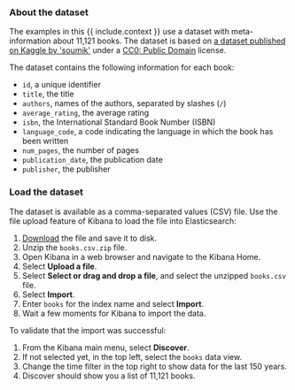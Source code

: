 ### About the dataset

The examples in this {{ include.context }} use a dataset with meta-information about 11,121 books. The dataset is based on [a dataset published on Kaggle by 'soumik'](https://link.es24h.com/20c1) under a [CC0: Public Domain](https://link.es24h.com/dd41) license.

The dataset contains the following information for each book:
* `id`, a unique identifier
* `title`, the title
* `authors`, names of the authors, separated by slashes (`/`)
* `average_rating`, the average rating
* `isbn`, the International Standard Book Number (ISBN)
* `language_code`, a code indicating the language in which the book has been written
* `num_pages`, the number of pages
* `publication_date`, the publication date
* `publisher`, the publisher

### Load the dataset

The dataset is available as a comma-separated values (CSV) file. Use the file upload feature of Kibana to load the file into Elasticsearch:

1. [Download](https://link.es24h.com/7c2a) the file and save it to disk.
1. Unzip the `books.csv.zip` file.
1. Open Kibana in a web browser and navigate to the Kibana Home.
1. Select **Upload a file**.
1. Select **Select or drag and drop a file**, and select the unzipped `books.csv` file.
1. Select **Import**.
1. Enter `books` for the index name and select **Import**.
1. Wait a few moments for Kibana to import the data.

To validate that the import was successful:

1. From the Kibana main menu, select **Discover**.
1. If not selected yet, in the top left, select the `books` data view.
1. Change the time filter in the top right to show data for the last 150 years.
1. Discover should show you a list of 11,121 books.